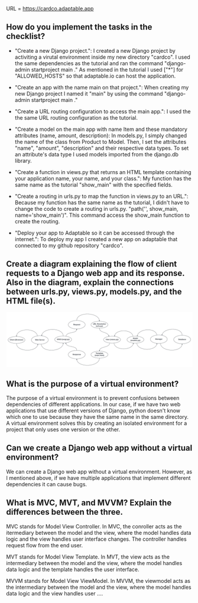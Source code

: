 URL = https://cardco.adaptable.app

## How do you implement the tasks in the checklist?

* "Create a new Django project.": I created a new Django project by activiting a virutal environment inside my new directory "cardco". I used the same dependencies as the tutorial and ran the command "django-admin startproject main ." As mentioned in the tutorial I used ["*"] for "ALLOWED_HOSTS" so that adaptable.io can host the application.

* "Create an app with the name main on that project.": When creating my new Django project I named it "main" by using the command "django-admin startproject main ."

* "Create a URL routing configuration to access the main app.": I used the the same URL routing configuration as the tutorial.

* "Create a model on the main app with name Item and these mandatory attributes (name, amount, description): In models.py, I simply changed the name of the class from Product to Model. Then, I set the attributes "name", "amount", "description" and their respective data types. To set an attribute's data type I used models imported from the django.db library.

* "Create a function in views.py that returns an HTML template containing your application name, your name, and your class.": My function has the same name as the tutorial "show_main" with the specified fields.

* "Create a routing in urls.py to map the function in views.py to an URL.": Because my function has the same name as the tutorial, I didn't have to change the code to create a routing in urls.py. "path('', show_main, name='show_main')". This command access the show_main function to create the routing.

* "Deploy your app to Adaptable so it can be accessed through the internet.": To deploy my app I created a new app on adaptable that connected to my github repository "cardco".

## Create a diagram explaining the flow of client requests to a Django web app and its response. Also in the diagram, explain the connections between urls.py, views.py, models.py, and the HTML file(s).
![Alt text](<Blank board.jpeg>)


## What is the purpose of a virtual environment?

The purpose of a virtual environment is to prevent confusions between dependencies of different applications. In our case, if we have two web applications that use different versions of Django, python doesn't know which one to use because they have the same name in the same directory. A virtual environment solves this by creating an isolated environment for a project that only uses one version or the other.

## Can we create a Django web app without a virtual environment?

We can create a Django web app without a virtual environment. However, as I mentioned above, if we have multiple applications that implement different dependencies it can cause bugs.

## What is MVC, MVT, and MVVM? Explain the differences between the three.

MVC stands for Model View Controller. In MVC, the conroller acts as the itermediary between the model and the view, where the model handles data logic and the view handles user interface changes. The controller handles request flow from the end user.

MVT stands for Model View Template. In MVT, the view acts as the intermediary between the model and the view, where the model handles data logic and the template handles the user interface.

MVVM stands for Model View ViewModel. In MVVM, the viewmodel acts as the intermediary between the model and the view, where the model handles data logic and the view handles user ....